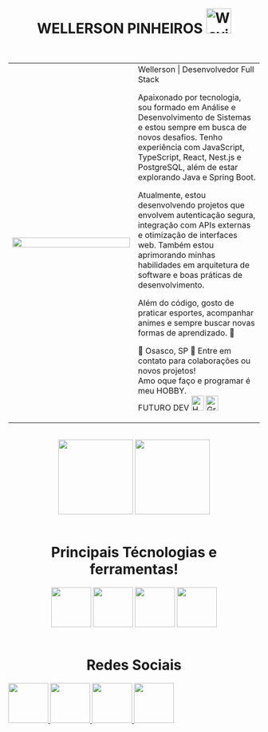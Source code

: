 <div align="center" >
 <h1> WELLERSON PINHEIROS  <img src="https://github.com/wellerson-pinheiros/imagens-de-perfil-do-github/assets/124452910/940eb53d-d160-4155-a1c5-5375070cd50c" alt="Waving Hand Dark Skin Tone" width="50"/>
 </h1>
</div>
<br>
<div align="center">
<table>
  <tr>
    <td width="50%"><img width="100%"  src="https://github.com/wellerson-pinheiros/imagens-de-perfil-do-github/assets/124452910/02f0e77d-0cc9-4b20-a89b-effe71cff2c8)"/></td>
   <td> Wellerson | Desenvolvedor Full Stack <br>

Apaixonado por tecnologia, sou formado em Análise e Desenvolvimento de Sistemas e estou sempre em busca de novos desafios. Tenho experiência com JavaScript, TypeScript, React, Nest.js e PostgreSQL, além de estar explorando Java e Spring Boot.

Atualmente, estou desenvolvendo projetos que envolvem autenticação segura, integração com APIs externas e otimização de interfaces web. Também estou aprimorando minhas habilidades em arquitetura de software e boas práticas de desenvolvimento.

Além do código, gosto de praticar esportes, acompanhar animes e sempre buscar novas formas de aprendizado. 🚀

📌 Osasco, SP
📩 Entre em contato para colaborações ou novos projetos!<br>
  Amo oque faço e programar é meu HOBBY.<br>
  FUTURO DEV <img src="https://raw.githubusercontent.com/Tarikul-Islam-Anik/Animated-Fluent-Emojis/master/Emojis/Smilies/Heart%20on%20Fire.png" alt="Heart on Fire" width="25" height="30" />
      <img src="https://raw.githubusercontent.com/Tarikul-Islam-Anik/Animated-Fluent-Emojis/master/Emojis/Smilies/Grey%20Heart.png" alt="Grey Heart" width="25" height="30" />
  </tr>
</table>
</div>
<br>
<div align="center" >
  
  <img  height="150em" src="https://github-readme-stats.vercel.app/api?username=wellerson-pinheiros&show_icons=true&theme=dracula&include_all_commits=true&count_private=true"/>
  <img  height="150em" src="https://github-readme-stats.vercel.app/api/top-langs/?username=wellerson-pinheiros&layout=compact&langs_count=16&theme=dracula"/>
</div>
<br>
<div align="center">
  
# Principais Técnologias e ferramentas!
 

  <div>
    <img height="80" src="https://github.com/wellerson-pinheiros/imagens-de-perfil-do-github/assets/124452910/c3bb1809-6de4-422f-a7c1-447ac3d6ed23)"/>

  <img height="80"  src="https://github.com/wellerson-pinheiros/imagens-de-perfil-do-github/assets/124452910/cf16388f-09ce-411f-8ea3-df279b752d7d)"/>

  <img height="80" src="https://github.com/wellerson-pinheiros/imagens-de-perfil-do-github/assets/124452910/1fd3e8de-98bf-43f7-acc7-e048b5e431aa)"/>

  <img height="80" src="https://github.com/wellerson-pinheiros/imagens-de-perfil-do-github/assets/124452910/6bb0ef83-126e-4869-afaa-ba2082168085)"/>
    
  </div>
</div>
<br>
<div>
 
  <h1 align="center">Redes Sociais</h1>
    <a href = "mailto: wellersonpinheiros@outlook.com">
      <img width="80" src="https://github.com/wellerson-pinheiros/imagens-de-perfil-do-github/assets/124452910/66ccdadf-75db-47cc-84f5-e22ac8463b09)">
    </a>
    <a href = "https://www.linkedin.com/in/wellerson-pinheiros/">
      <img width="80" src="https://github.com/wellerson-pinheiros/imagens-de-perfil-do-github/assets/124452910/0db002c9-41b4-4810-8b49-25e27fdb1e18)">
    </a>
    <a href = "https://wa.me/5511914881120">
      <img width="80" src="https://github.com/wellerson-pinheiros/imagens-de-perfil-do-github/assets/124452910/14aba120-6b46-49b2-ae2e-332ef78fe7e0)">
    </a>
    <a href = "https://www.instagram.com/devparadev/">
      <img width="80" src="https://github.com/wellerson-pinheiros/imagens-de-perfil-do-github/assets/124452910/9337c68a-9df9-4433-ae68-20ef58322191)">
    </a>
</div>
